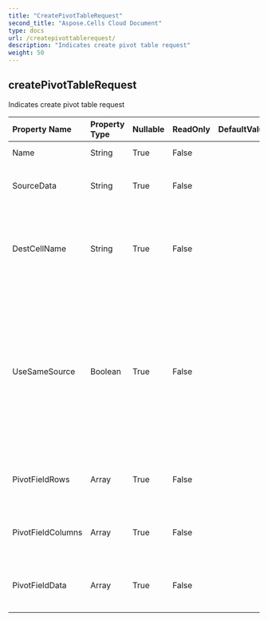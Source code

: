 ```yaml
---
title: "CreatePivotTableRequest"
second_title: "Aspose.Cells Cloud Document"
type: docs
url: /createpivottablerequest/
description: "Indicates create pivot table request"
weight: 50
---
```


## **createPivotTableRequest**

Indicates create pivot table request 

| Property Name | Property Type | Nullable |  ReadOnly | DefaultValue | Description | 
| :- | :- | :- |:- |  :- | :- |
| Name | String | True |  False |  | Pivot table name |  
| SourceData | String | True |  False |  | The data for the new PivotTable cache. |  
| DestCellName | String | True |  False |  | The cell in the upper-left corner of the PivotTable report's destination range. |  
| UseSameSource | Boolean | True |  False |  | Indicates whether using same data source when another existing pivot table has used this data source.If the property is true, it will save memory. |  
| PivotFieldRows | Array<Integer> | True |  False |  | Represents row fields in a PivotTable report. |  
| PivotFieldColumns | Array<Integer> | True |  False |  | Represents column fields in a PivotTable report. |  
| PivotFieldData | Array<Integer> | True |  False |  | Represents data fields in a PivotTable report. |  

